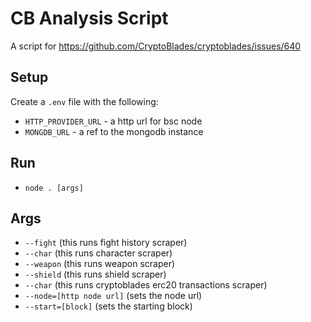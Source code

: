 # CB Analysis Script

A script for https://github.com/CryptoBlades/cryptoblades/issues/640

## Setup

Create a `.env` file with the following:

- `HTTP_PROVIDER_URL` - a http url for bsc node
- `MONGDB_URL` - a ref to the mongodb instance

## Run

- `node . [args]`

## Args
- `--fight` (this runs fight history scraper)
- `--char` (this runs character scraper)
- `--weapon` (this runs weapon scraper)
- `--shield` (this runs shield scraper)
- `--char` (this runs cryptoblades erc20 transactions scraper)
- `--node=[http node url]` (sets the node url)
- `--start=[block]` (sets the starting block)